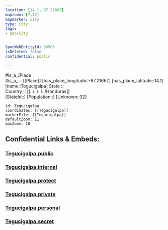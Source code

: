 ```yaml
---
location: [14.1,-87.21667] 
mapzoom: [7,12] 
mapmarker: city 
type: City
tags:
- geo/City


SpocWebEntityId: 35983
isDeleted: false
confidential: public

---
```

#is_a_/Place  
#is_a_ :: [[Place]] 
[has_place_longitude::-87.21667] 
[has_place_latitude::14.1] 
[name::Tegucigalpa] 
State ::  
Country :: [[../../../../Honduras]]  
[StateId::] 
[Population::] 
[Unknown::32] 


```leaflet
id: Tegucigalpa
coordinates: [[Tegucigalpa]] 
markerFile: [[Tegucigalpa]] 
defaultZoom: 11 
maxZoom: 18
```


## Confidential Links & Embeds: 

### [Tegucigalpa.public](/_public/\Earth\Continent\America~Central\Honduras\departments~Honduras\Francisco_Morazán\CityTegucigalpa.public.md) 

### [Tegucigalpa.internal](/_internal/\Earth\Continent\America~Central\Honduras\departments~Honduras\Francisco_Morazán\CityTegucigalpa.internal.md) 

### [Tegucigalpa.protect](/_protect/\Earth\Continent\America~Central\Honduras\departments~Honduras\Francisco_Morazán\CityTegucigalpa.protect.md) 

### [Tegucigalpa.private](/_private/\Earth\Continent\America~Central\Honduras\departments~Honduras\Francisco_Morazán\CityTegucigalpa.private.md) 

### [Tegucigalpa.personal](/_personal/\Earth\Continent\America~Central\Honduras\departments~Honduras\Francisco_Morazán\CityTegucigalpa.personal.md) 

### [Tegucigalpa.secret](/_secret/\Earth\Continent\America~Central\Honduras\departments~Honduras\Francisco_Morazán\CityTegucigalpa.secret.md)

